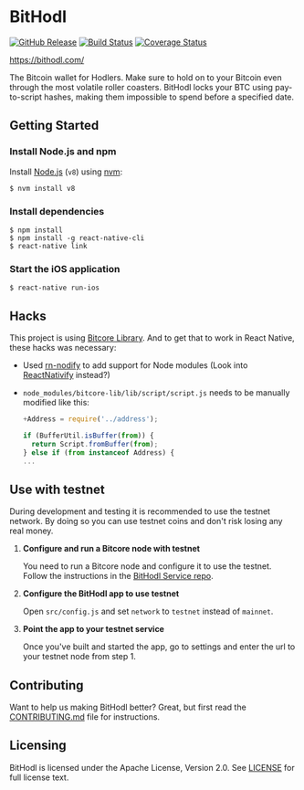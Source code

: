 BitHodl
=======

[![GitHub Release](https://img.shields.io/github/release/blockfirm/bithodl-app.svg?style=flat-square)](https://github.com/blockfirm/bithodl-app/releases)
[![Build Status](https://img.shields.io/travis/blockfirm/bithodl-app.svg?branch=master&style=flat-square)](https://travis-ci.org/blockfirm/bithodl-app)
[![Coverage Status](https://img.shields.io/coveralls/blockfirm/bithodl-app.svg?style=flat-square)](https://coveralls.io/r/blockfirm/bithodl-app)

<https://bithodl.com/>

The Bitcoin wallet for Hodlers. Make sure to hold on to your Bitcoin even
through the most volatile roller coasters. BitHodl locks your BTC using
pay-to-script hashes, making them impossible to spend before a specified date.

## Getting Started

### Install Node.js and npm

Install [Node.js](https://nodejs.org) (`v8`) using [nvm](https://github.com/creationix/nvm):

	$ nvm install v8

### Install dependencies

	$ npm install
	$ npm install -g react-native-cli
	$ react-native link

### Start the iOS application

	$ react-native run-ios

## Hacks

This project is using [Bitcore Library](https://bitcore.io/api/). And to get that to work in React Native, these hacks was necessary:

* Used [rn-nodify](https://github.com/mvayngrib/rn-nodeify) to add support for Node modules
  (Look into [ReactNativify](https://github.com/philikon/ReactNativify) instead?)

* `node_modules/bitcore-lib/lib/script/script.js` needs to be manually modified like this:
   ```javascript
   +Address = require('../address');

   if (BufferUtil.isBuffer(from)) {
     return Script.fromBuffer(from);
   } else if (from instanceof Address) {
   ...
   ```

## Use with testnet

During development and testing it is recommended to use the testnet network. By doing so you can
use testnet coins and don't risk losing any real money.

1. **Configure and run a Bitcore node with testnet**

   You need to run a Bitcore node and configure it to use the testnet.
   Follow the instructions in the [BitHodl Service repo](https://github.com/blockfirm/bithodl-service).

2. **Configure the BitHodl app to use testnet**

   Open `src/config.js` and set `network` to `testnet` instead of `mainnet`.

3. **Point the app to your testnet service**

   Once you've built and started the app, go to settings and enter the url to your testnet node
   from step 1.

## Contributing

Want to help us making BitHodl better? Great, but first read the
[CONTRIBUTING.md](CONTRIBUTING.md) file for instructions.

## Licensing

BitHodl is licensed under the Apache License, Version 2.0.
See [LICENSE](LICENSE) for full license text.
